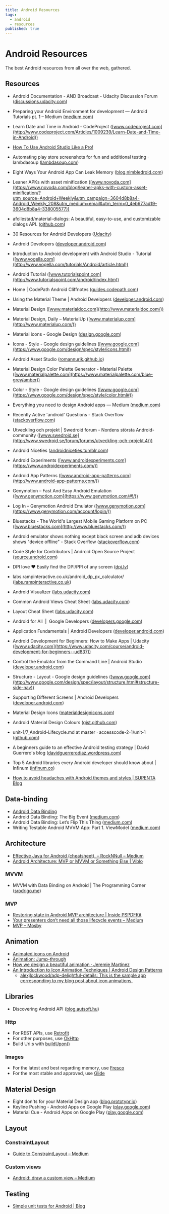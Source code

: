 ```yaml
---
title: Android Resources
tags:
  - android
  - resources
published: true
---
```


# Android Resources

The best Android resources from all over the web, gathered.

## Resources

* Android Documentation - AND Broadcast - Udacity Discussion Forum ([discussions.udacity.com](https://discussions.udacity.com/t/android-documentation/19569))

* Preparing your Android Environment for development — Android Tutorials pt. 1 – Medium ([medium.com](https://medium.com/@rafael_toledo/preparing-your-android-environment-for-development-android-tutorials-pt-1-5f76ca2b8a32#.voq2b4wto))

* Learn Date and Time in Android - CodeProject ([www.codeproject.com](http://www.codeproject.com/Articles/1009239/Learn-Date-and-Time-in-Android))

* [How To Use Android Studio Like a Pro!](https://stanfy.com/blog/use-android-studio-like-a-pro/?utm_source=Android+Weekly&utm_campaign=f1e65e3bb5-Android_Weekly_210&utm_medium=email&utm_term=0_4eb677ad19-f1e65e3bb5-338005577)

* Automating play store screenshots for fun and additional testing · lambdasoup ([lambdasoup.com](https://lambdasoup.com/post/automate_screenshots_1/?utm_source=Android+Weekly&utm_campaign=d8ddc1016c-Android_Weekly_207&utm_medium=email&utm_term=0_4eb677ad19-d8ddc1016c-338005577))

* Eight Ways Your Android App Can Leak Memory ([blog.nimbledroid.com](http://blog.nimbledroid.com/2016/05/23/memory-leaks.html?utm_source=Android+Weekly&utm_campaign=3604d8b8a4-Android_Weekly_208&utm_medium=email&utm_term=0_4eb677ad19-3604d8b8a4-338005577))
* Leaner APKs with asset minification ([www.novoda.com](https://www.novoda.com/blog/leaner-apks-with-custom-asset-minification/?utm_source=Android+Weekly&utm_campaign=3604d8b8a4-Android_Weekly_208&utm_medium=email&utm_term=0_4eb677ad19-3604d8b8a4-338005577))

* afollestad/material-dialogs: A beautiful, easy-to-use, and customizable dialogs API. ([github.com](https://github.com/afollestad/material-dialogs))

* 30 Resources for Android Developers ([Udacity](http://blog.udacity.com/2015/06/30-android-developer-resources.html))
* Android Developers ([developer.android.com](https://developer.android.com/index.html))
* Introduction to Android development with Android Studio - Tutorial ([www.vogella.com](http://www.vogella.com/tutorials/Android/article.html))
* Android Tutorial ([www.tutorialspoint.com](http://www.tutorialspoint.com/android/index.htm))
* Home \| CodePath Android Cliffnotes ([guides.codepath.com](http://guides.codepath.com/android))
* Using the Material Theme \| Android Developers ([developer.android.com](https://developer.android.com/training/material/theme.html))
* Material Design ([www.materialdoc.com](http://www.materialdoc.com/))
* Material Design, Daily – MaterialUp ([www.materialup.com](http://www.materialup.com/))
* Material icons - Google Design ([design.google.com](https://design.google.com/icons/))
* Icons - Style - Google design guidelines ([www.google.com](https://www.google.com/design/spec/style/icons.html))
* Android Asset Studio ([romannurik.github.io](https://romannurik.github.io/AndroidAssetStudio/))
* Material Design Color Palette Generator - Material Palette ([www.materialpalette.com](https://www.materialpalette.com/blue-grey/amber))
* Color - Style - Google design guidelines ([www.google.com](https://www.google.com/design/spec/style/color.html#))
* Everything you need to design Android apps — Medium ([medium.com](https://medium.com/@FluidUI_Team/everything-you-need-to-design-android-apps-e8d31792c690#.bo2pwky7h))
* Recently Active 'android' Questions - Stack Overflow ([stackoverflow.com](https://stackoverflow.com/questions/tagged/android))
* Utveckling och projekt \| Swedroid forum - Nordens största Android-community ([www.swedroid.se](http://www.swedroid.se/forum/forums/utveckling-och-projekt.4/))
* Android Niceties ([androidniceties.tumblr.com](http://androidniceties.tumblr.com/))
* Android Experiments ([www.androidexperiments.com](https://www.androidexperiments.com/))
* Android App Patterns ([www.android-app-patterns.com](http://www.android-app-patterns.com/))
* Genymotion – Fast And Easy Android Emulation ([www.genymotion.com](https://www.genymotion.com/#!/))
* Log In – Genymotion Android Emulator ([www.genymotion.com](https://www.genymotion.com/account/login/))
* Bluestacks - The World's Largest Mobile Gaming Platform on PC ([www.bluestacks.com](http://www.bluestacks.com/))
* Android emulator shows nothing except black screen and adb devices shows "device offline" - Stack Overflow ([stackoverflow.com](http://stackoverflow.com/questions/10022580/android-emulator-shows-nothing-except-black-screen-and-adb-devices-shows-device))
* Code Style for Contributors \| Android Open Source Project ([source.android.com](http://source.android.com/source/code-style.html))
* DPI love ♥ Easily find the DPI/PPI of any screen ([dpi.lv](http://dpi.lv/))
* labs.rampinteractive.co.uk/android_dp_px_calculator/ ([labs.rampinteractive.co.uk](http://labs.rampinteractive.co.uk/android_dp_px_calculator/))
* Android Visualizer ([labs.udacity.com](http://labs.udacity.com/android-visualizer/#/android/sandbox))
* Common Android Views Cheat Sheet ([labs.udacity.com](http://labs.udacity.com/images/Common-Android-Views-Cheat-Sheet.pdf))
* Layout Cheat Sheet ([labs.udacity.com](http://labs.udacity.com/images/Layout-Cheat-Sheet.pdf))
* Android for All  \|  Google Developers ([developers.google.com](https://developers.google.com/android/for-all/vocab-words/))
* Application Fundamentals \| Android Developers ([developer.android.com](https://developer.android.com/guide/components/fundamentals.html))
* Android Development for Beginners: How to Make Apps \| Udacity ([www.udacity.com](https://www.udacity.com/course/android-development-for-beginners--ud837))
* Control the Emulator from the Command Line \| Android Studio ([developer.android.com](https://developer.android.com/studio/run/emulator-commandline.html#KeyMapping))
* Structure - Layout - Google design guidelines ([www.google.com](http://www.google.com/design/spec/layout/structure.html#structure-side-nav))
* Supporting Different Screens \| Android Developers ([developer.android.com](https://developer.android.com/training/basics/supporting-devices/screens.html))
* Material Design Icons ([materialdesignicons.com](https://materialdesignicons.com/))
* Android Material Design Colours ([gist.github.com](https://gist.github.com/daniellevass/b0b8cfa773488e138037))
* unit-1/7_Android-Lifecycle.md at master · accesscode-2-1/unit-1 ([github.com](https://github.com/accesscode-2-1/unit-1/blob/master/lessons/7_Android-Lifecycle.md))
* A beginners guide to an effective Android testing strategy \| David Guerrero's blog ([davidguerrerodiaz.wordpress.com](https://davidguerrerodiaz.wordpress.com/2016/03/04/a-beginners-guide-to-an-effective-android-testing-strategy/))

* Top 5 Android libraries every Android developer should know about | Infinum ([infinum.co](https://infinum.co/the-capsized-eight/articles/top-5-android-libraries-every-android-developer-should-know-about))

* [How to avoid headaches with Android themes and styles | SUPENTA Blog](http://blog.supenta.com/2014/06/15/how-to-avoid-headaches-with-android-themes-and-styles/)

## Data-binding
* [Android Data Binding](http://mlsdev.com/en/blog/57-android-data-binding)
* Android Data Binding: The Big Event ([medium.com](https://medium.com/google-developers/android-data-binding-the-big-event-2697089dd0d7#.qyja8vidk))
* Android Data Binding: Let’s Flip This Thing ([medium.com](https://medium.com/google-developers/android-data-binding-lets-flip-this-thing-dc17792d6c24#.xlh2siat3))
* Writing Testable Android MVVM App: Part 1. ViewModel ([medium.com](https://medium.com/@hiBrianLee/writing-testable-android-mvvm-app-part-1-ac2c39f31710#.74fuwc62f))

## Architecture

* [Effective Java for Android (cheatsheet). – RockNNull – Medium](https://medium.com/rocknnull/effective-java-for-android-cheatsheet-bf4e3433889a#.5qkwt1fxs)
* [Android Architecture: MVP or MVVM or Something Else | Viblo](https://viblo.asia/ChauBaoLong/posts/qzaGzLWrkyO)
 
### MVVM 
* MVVM with Data Binding on Android | The Programming Corner ([srodrigo.me](http://srodrigo.me/mvvm-with-data-binding-on-android/))

### MVP
* [Restoring state in Android MVP architecture | Inside PSPDFKit](https://pspdfkit.com/blog/2016/restoring-state-in-android-mvp-architecture/)
* [Your presenters don’t need all those lifecycle events – Medium](https://medium.com/@anupcowkur/your-presenters-dont-need-all-those-lifecycle-events-721f500eeef4#.y1vt7h43q)
* [MVP – Mosby](http://hannesdorfmann.com/mosby/mvp/)


## Animation

* [Animated icons on Android](https://stories.uplabs.com/animated-icons-on-android-ee635307bd6#.8itegavnu)
* [Animation: Jump-through](https://blog.prototypr.io/animation-jump-through-861f4f5b3de4#.a8h78xgqw)
* [How we design a beautiful animation · Jeremie Martinez](http://jeremie-martinez.com/2016/09/15/train-animations/)
* [An Introduction to Icon Animation Techniques | Android Design Patterns](http://www.androiddesignpatterns.com/2016/11/introduction-to-icon-animation-techniques.html)
  * [alexjlockwood/adp-delightful-details: This is the sample app corresponding to my blog post about icon animations.](https://github.com/alexjlockwood/adp-delightful-details)

## Libraries

* Discovering Android API ([blog.autsoft.hu](https://blog.autsoft.hu/discovering-the-android-api-part-1/?utm_source=Android+Weekly&utm_campaign=454d4b53e2-Android_Weekly_239&utm_medium=email&utm_term=0_4eb677ad19-454d4b53e2-338005577))



### Http

* For REST APIs, use [Retrofit](https://square.github.io/retrofit/)
* For other purposes, use [OkHttp](http://square.github.io/okhttp/)
* Build Uri:s with [buildUpon()](https://developer.android.com/reference/android/net/Uri.html#buildUpon())


### Images

* For the latest and best regarding memory, use [Fresco](http://frescolib.org/)
* For the most stable and approved, use [Glide](https://github.com/bumptech/glide)



## Material Design
* Eight don'ts for your Material Design app ([blog.prototypr.io](https://blog.prototypr.io/common-material-design-bad-practices-to-avoid-b7995f251329#.hlheokq4p))
* Keyline Pushing - Android Apps on Google Play ([play.google.com](https://play.google.com/store/apps/details?id=com.faizmalkani.keylines&hl=en))
* Material Cue - Android Apps on Google Play ([play.google.com](https://play.google.com/store/apps/details?id=com.actinarium.materialcue))

## Layout

### ConstraintLayout
* [Guide to ConstraintLayout – Medium](https://medium.com/@loutry/guide-to-constraintlayout-407cd87bc013#.hgwi6ptvc)

### Custom views
* [Android: draw a custom view – Medium](https://medium.com/@romandanylyk96/android-draw-a-custom-view-ef79fe2ff54b#.wtge1s9q4)

## Testing

* [Simple unit tests for Android | Blog](https://stfalcon.com/en/blog/post/simple-unit-tests-for-android?utm_source=Android+Weekly&utm_campaign=a73cc3ac35-Android_Weekly_232&utm_medium=email&utm_term=0_4eb677ad19-a73cc3ac35-338005577)

